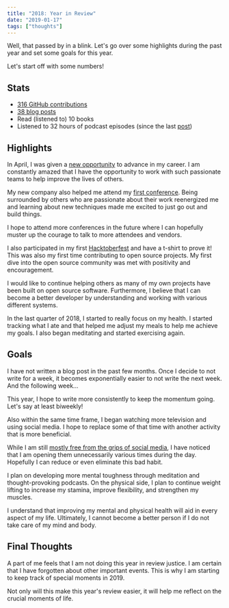 ```yaml
---
title: "2018: Year in Review"
date: "2019-01-17"
tags: ["thoughts"]
---
```


Well, that passed by in a blink. Let's go over some highlights during the past year and set some goals for this year.

Let's start off with some numbers!

## Stats

- [316 GitHub contributions](https://github.com/davidlamt?tab=overview&from=2018-12-01&to=2018-12-31)
- [38 blog posts](/archives)
- Read (listened to) 10 books
- Listened to 32 hours of podcast episodes (since the last [post](/blog/podcasts-to-listen-to-in-2018/))

## Highlights

In April, I was given a [new opportunity](/blog/a-new-chapter) to advance in my career. I am constantly amazed that I have the opportunity to work with such passionate teams to help improve the lives of others.

My new company also helped me attend my [first conference](https://jamstackconf.com/). Being surrounded by others who are passionate about their work reenergized me and learning about new techniques made me excited to just go out and build things.

I hope to attend more conferences in the future where I can hopefully muster up the courage to talk to more attendees and vendors.

I also participated in my first [Hacktoberfest](https://hacktoberfest.digitalocean.com/) and have a t-shirt to prove it! This was also my first time contributing to open source projects. My first dive into the open source community was met with positivity and encouragement.

I would like to continue helping others as many of my own projects have been built on open source software. Furthermore, I believe that I can become a better developer by understanding and working with various different systems.

In the last quarter of 2018, I started to really focus on my health. I started tracking what I ate and that helped me adjust my meals to help me achieve my goals. I also began meditating and started exercising again.

## Goals

I have not written a blog post in the past few months. Once I decide to not write for a week, it becomes exponentially easier to not write the next week. And the following week...

This year, I hope to write more consistently to keep the momentum going. Let's say at least biweekly!

Also within the same time frame, I began watching more television and using social media. I hope to replace some of that time with another activity that is more beneficial.

While I am still [mostly free from the grips of social media](/blog/year-without-social-media), I have noticed that I am opening them unnecessarily various times during the day. Hopefully I can reduce or even eliminate this bad habit.

I plan on developing more mental toughness through meditation and thought-provoking podcasts. On the physical side, I plan to continue weight lifting to increase my stamina, improve flexibility, and strengthen my muscles.

I understand that improving my mental and physical health will aid in every aspect of my life. Ultimately, I cannot become a better person if I do not take care of my mind and body.

## Final Thoughts

A part of me feels that I am not doing this year in review justice. I am certain that I have forgotten about other important events. This is why I am starting to keep track of special moments in 2019.

Not only will this make this year's review easier, it will help me reflect on the crucial moments of life.
